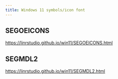 ```yaml
---
title: Windows 11 symbols/icon font
---
```


## SEGOEICONS
https://linrstudio.github.io/win11/SEGOEICONS.html

## SEGMDL2
https://linrstudio.github.io/win11/SEGMDL2.html
